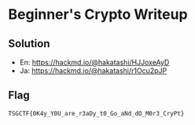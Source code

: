# Beginner's Crypto Writeup

## Solution

* En: https://hackmd.io/@hakatashi/HJJoxeAyD
* Ja: https://hackmd.io/@hakatashi/r1Ocu2pJP

## Flag

`TSGCTF{0K4y_Y0U_are_r3aDy_t0_Go_aNd_dO_M0r3_CryPt}`
